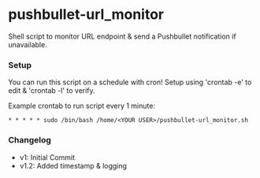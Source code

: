 # pushbullet-url_monitor

Shell script to monitor URL endpoint &amp; send a Pushbullet notification if unavailable.

### Setup
You can run this script on a schedule with cron! Setup using 'crontab -e' to edit & 'crontab -l' to verify.

Example crontab to run script every 1 minute:
```
* * * * * sudo /bin/bash /home/<YOUR USER>/pushbullet-url_monitor.sh
```

### Changelog
- v1: Initial Commit
- v1.2: Added timestamp & logging
